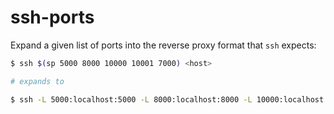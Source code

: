 # ssh-ports

Expand a given list of ports into the reverse proxy format that `ssh` expects:

```bash
$ ssh $(sp 5000 8000 10000 10001 7000) <host>

# expands to

$ ssh -L 5000:localhost:5000 -L 8000:localhost:8000 -L 10000:localhost:10000 -L 10001:localhost:10001 -L 7000:localhost:7000 <host>
```